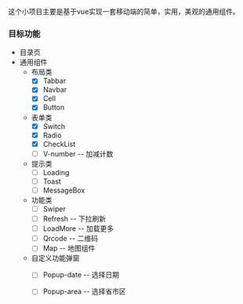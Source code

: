 这个小项目主要是基于vue实现一套移动端的简单，实用，美观的通用组件。

### **目标功能**


-  目录页 
-  通用组件
     - 布局类
        - [x] Tabbar
        - [x] Navbar
        - [x] Cell
        - [x] Button
        
    - 表单类  
        - [x] Switch
        - [x] Radio
        - [x] CheckList
        - [ ] V-number  -- 加减计数

    - 提示类
        - [ ] Loading
        - [ ] Toast
        - [ ] MessageBox
    
    - 功能类
        - [ ] Swiper
        - [ ] Refresh  -- 下拉刷新
        - [ ] LoadMore -- 加载更多
        - [ ] Qrcode   -- 二维码
        - [ ] Map      -- 地图组件

    - 自定义功能弹窗
        - [ ] Popup-date  -- 选择日期
        - [ ] Popup-area  -- 选择省市区




